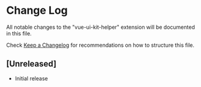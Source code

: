 # Change Log

All notable changes to the "vue-ui-kit-helper" extension will be documented in this file.

Check [Keep a Changelog](http://keepachangelog.com/) for recommendations on how to structure this file.

## [Unreleased]

- Initial release